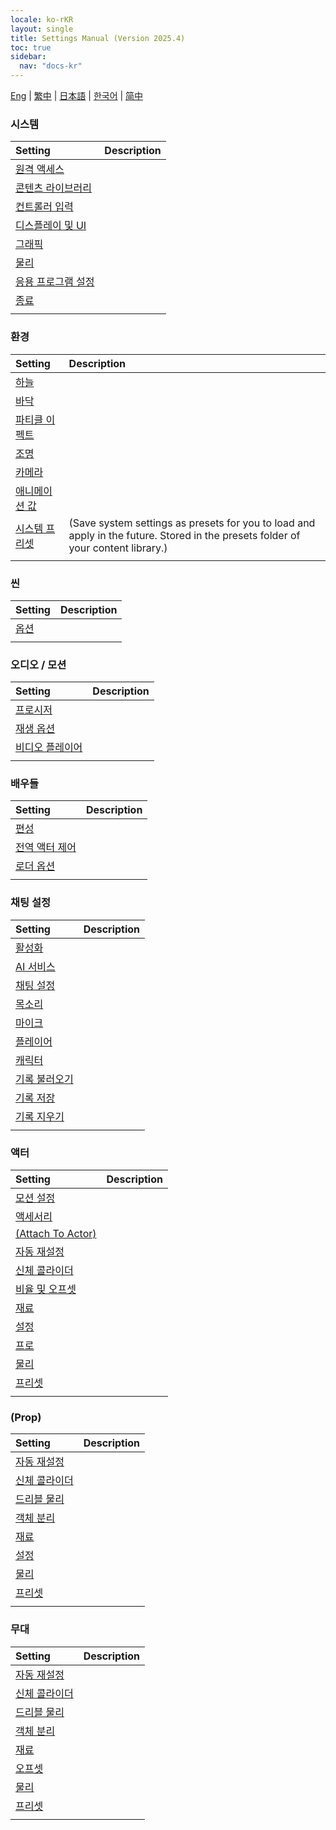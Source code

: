 ```yaml
---
locale: ko-rKR
layout: single
title: Settings Manual (Version 2025.4)
toc: true
sidebar:
  nav: "docs-kr"
---
```


[Eng](/dancexr/menu/2025.4/menu) | [繁中](/tw/dancexr/menu/2025.4/menu) | [日本語](/jp/dancexr/menu/2025.4/menu) | [한국어](/kr/dancexr/menu/2025.4/menu) | [简中](/zh/dancexr/menu/2025.4/menu)

### **시스템**

| Setting | Description |
| :--- | :--- |
| [원격 액세스](system/remote_access) |  | 
| [콘텐츠 라이브러리](system/library) |  | 
| [컨트롤러 입력](system/input_settings) |  | 
| [디스플레이 및 UI](system/screen) |  | 
| [그래픽](system/graphics) |  | 
| [물리](system/physics) |  | 
| [응용 프로그램 설정](system/application_settings) |  | 
| [종료](system/exit) |  | 
| | |


### **환경**

| Setting | Description |
| :--- | :--- |
| [하늘](scene/sky) |  | 
| [바닥](scene/ground) |  | 
| [파티클 이펙트](scene/particles) |  | 
| [조명](scene/lighting) |  | 
| [카메라](scene/cameras) |  | 
| [애니메이션 값](scene/auto_updates) |  | 
| [시스템 프리셋](scene/system_presets) | (Save system settings as presets for you to load and apply in the future. Stored in the presets folder of your content library.) | 
| | |


### **씬**

| Setting | Description |
| :--- | :--- |
| [옵션](stage/scene) |  | 
| | |


### **오디오 / 모션**

| Setting | Description |
| :--- | :--- |
| [프로시저](motion/procedural) |  | 
| [재생 옵션](motion/motion_loader) |  | 
| [비디오 플레이어](motion/video_player) |  | 
| | |


### **배우들**

| Setting | Description |
| :--- | :--- |
| [편성](actors/formation) |  | 
| [전역 액터 제어](actors/global_actor_control) |  | 
| [로더 옵션](actors/loader_options) |  | 
| | |


### **채팅 설정**

| Setting | Description |
| :--- | :--- |
| [활성화](chat/enabled) |  | 
| [AI 서비스](chat/ai_service) |  | 
| [채팅 설정](chat/chat_settings) |  | 
| [목소리](chat/voice) |  | 
| [마이크](chat/microphone) |  | 
| [플레이어](chat/chat_player) |  | 
| [캐릭터](chat/characters) |  | 
| [기록 불러오기](chat/load_history) |  | 
| [기록 저장](chat/save_history) |  | 
| [기록 지우기](chat/clear_history) |  | 
| | |


### **액터**

| Setting | Description |
| :--- | :--- |
| [모션 설정](actor/actor_motion) |  | 
| [액세서리](actor/accessory) |  | 
| [(Attach To Actor)](actor/attach_to_actor) |  | 
| [자동 재설정](actor/auto_reset) |  | 
| [신체 콜라이더](actor/body_colliders) |  | 
| [비율 및 오프셋](actor/scale_&_offset) |  | 
| [재료](actor/materials) |  | 
| [설정](actor/all_settings) |  | 
| [프로](actor/pro_tools) |  | 
| [물리](actor/physics_settings) |  | 
| [프리셋](actor/actor_presets) |  | 
| | |


### **(Prop)**

| Setting | Description |
| :--- | :--- |
| [자동 재설정](prop/auto_reset) |  | 
| [신체 콜라이더](prop/body_colliders) |  | 
| [드리블 물리](prop/cloth_physics) |  | 
| [객체 분리](prop/detach_object) |  | 
| [재료](prop/materials) |  | 
| [설정](prop/settings) |  | 
| [물리](prop/model_physics) |  | 
| [프리셋](prop/actor_presets) |  | 
| | |


### **무대**

| Setting | Description |
| :--- | :--- |
| [자동 재설정](stage/auto_reset) |  | 
| [신체 콜라이더](stage/body_colliders) |  | 
| [드리블 물리](stage/cloth_physics) |  | 
| [객체 분리](stage/detach_object) |  | 
| [재료](stage/materials) |  | 
| [오프셋](stage/offset) |  | 
| [물리](stage/model_physics) |  | 
| [프리셋](stage/actor_presets) |  | 
| | |



